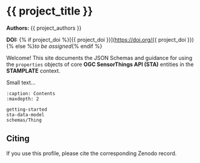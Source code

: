 # {{ project_title }} 

**Authors:** {{ project_authors }}

**DOI:** {% if project_doi %}[{{ project_doi }}](https://doi.org/{{ project_doi }}){% else %}_to be assigned_{% endif %}

Welcome! This site documents the JSON Schemas and guidance for using the `properties` objects of core **OGC SensorThings API (STA)** entities in the **STAMPLATE** context.

Small text...

```{toctree}
:caption: Contents
:maxdepth: 2

getting-started
sta-data-model
schemas/Thing
```


## Citing

If you use this profile, please cite the corresponding Zenodo record.